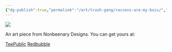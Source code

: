 ```yaml
---
{"dg-publish":true,"permalink":"/art/trash-gang/raccons-are-my-bois/","title":"Raccons are my bois","tags":["Art","Other Trash Gang"]}
---
```



![](https://baserow-media.ams3.digitaloceanspaces.com/user_files/Rr0rOOdGm2PZgC2ZvVEpUrBNSwWO4rlh_b79d307a7dd7aa2a7f8165613860d5b9f209a6ba89d0aa04f3fa8ac5df9aa11b.png)

An art piece from Nonbeenary Designs. You can get yours at:

[TeePublic]()
[Redbubble]()
